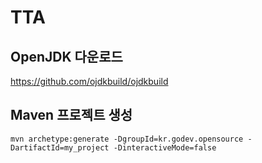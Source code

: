# TTA

## OpenJDK 다운로드
https://github.com/ojdkbuild/ojdkbuild

## Maven 프로젝트 생성
```
mvn archetype:generate -DgroupId=kr.godev.opensource -DartifactId=my_project -DinteractiveMode=false
```

